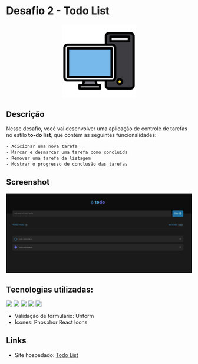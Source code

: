 # Desafio 2 - Todo List

<p align="center">
  <img src="../../computer.png" width="200px" height="200px"/></p>
<p align="center">


## Descrição

Nesse desafio, você vai desenvolver uma aplicação de controle de tarefas no estilo **to-do list**, que contém as seguintes funcionalidades:

    - Adicionar uma nova tarefa
    - Marcar e desmarcar uma tarefa como concluída
    - Remover uma tarefa da listagem
    - Mostrar o progresso de conclusão das tarefas

## Screenshot
![](../../images/todo-list.png)

## Tecnologias utilizadas:

[<img src="https://img.shields.io/badge/React-61DAFB.svg?style=for-the-badge&logo=React&logoColor=black" />](https://github.com/glsvitoria)
[<img src="https://img.shields.io/badge/TypeScript-3178C6.svg?style=for-the-badge&logo=TypeScript&logoColor=white" />](https://github.com/glsvitoria)
[<img src="https://img.shields.io/badge/Tailwind%20CSS-06B6D4.svg?style=for-the-badge&logo=Tailwind-CSS&logoColor=white" />](https://github.com/glsvitoria)
[<img src="https://img.shields.io/badge/Sass-CC6699.svg?style=for-the-badge&logo=Sass&logoColor=white" />](https://github.com/glsvitoria)
[<img src="https://img.shields.io/badge/PostCSS-DD3A0A.svg?style=for-the-badge&logo=PostCSS&logoColor=white" />](https://github.com/glsvitoria)

-  Validação de formulário: Unform
-  Ícones: Phosphor React Icons

## Links

-  Site hospedado: [Todo List](https://todo-list-two-blond.vercel.app/)
